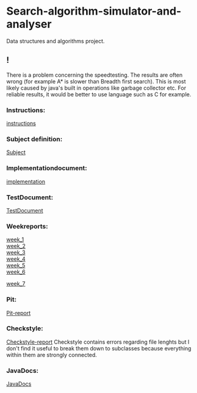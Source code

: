 # Search-algorithm-simulator-and-analyser
Data structures and algorithms project.  
## !
There is a problem concerning the speedtesting. The results are often wrong (for example A* is slower than Breadth first search). This is most likely caused by java's built in operations like garbage collector etc. For reliable results, it would be better to use language such as C for example.
### Instructions:
[instructions](https://github.com/eeropu/Search-algorithm-simulator-and-analyser/blob/master/documentation/Instructions.md)
### Subject definition:
[Subject](https://github.com/eeropu/Search-algorithm-simulator-and-analyser/blob/master/documentation/SubjectDefinition.md)
### Implementationdocument:
[implementation](https://github.com/eeropu/Search-algorithm-simulator-and-analyser/blob/master/documentation/ImplementationDocument.md)
### TestDocument:
[TestDocument](https://github.com/eeropu/Search-algorithm-simulator-and-analyser/blob/master/documentation/TestDocument.md)
### Weekreports:
[week_1](https://github.com/eeropu/Search-algorithm-simulator-and-analyser/blob/master/documentation/Weekreports/week_1.md)  
[week_2](https://github.com/eeropu/Search-algorithm-simulator-and-analyser/blob/master/documentation/Weekreports/week_2.md)  
[week_3](https://github.com/eeropu/Search-algorithm-simulator-and-analyser/blob/master/documentation/Weekreports/week_3.md)  
[week_4](https://github.com/eeropu/Search-algorithm-simulator-and-analyser/blob/master/documentation/Weekreports/week_4.md)  
[week_5](https://github.com/eeropu/Search-algorithm-simulator-and-analyser/blob/master/documentation/Weekreports/week_5.md)  
[week_6](https://github.com/eeropu/Search-algorithm-simulator-and-analyser/blob/master/documentation/Weekreports/week_6.md)

[week_7](https://github.com/eeropu/Search-algorithm-simulator-and-analyser/blob/master/documentation/Weekreports/week_7.md)  
### Pit:
[Pit-report](https://htmlpreview.github.io/?https://github.com/eeropu/Search-algorithm-simulator-and-analyser/blob/master/documentation/pit/index.html)
### Checkstyle:
[Checkstyle-report](https://htmlpreview.github.io/?https://github.com/eeropu/Search-algorithm-simulator-and-analyser/blob/master/documentation/checkstyle/checkstyle.html)
Checkstyle contains errors regarding file lenghts but I don't find it useful to break them down to subclasses because everything within them are strongly connected.
### JavaDocs:
[JavaDocs](https://htmlpreview.github.io/?https://github.com/eeropu/Search-algorithm-simulator-and-analyser/blob/master/documentation/javadocs/index.html)
